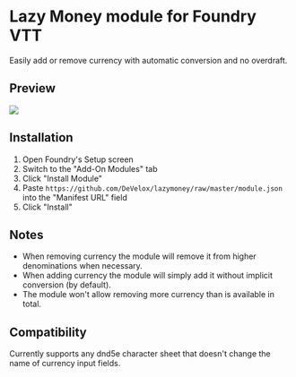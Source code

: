 # Lazy Money module for Foundry VTT
Easily add or remove currency with automatic conversion and no overdraft.
## Preview
![](https://i.imgur.com/IUml0iX.gif)
## Installation
1. Open Foundry's Setup screen
2. Switch to the "Add-On Modules" tab
3. Click "Install Module"
4. Paste `https://github.com/DeVelox/lazymoney/raw/master/module.json` into the "Manifest URL" field
5. Click "Install"
## Notes
- When removing currency the module will remove it from higher denominations when necessary.
- When adding currency the module will simply add it without implicit conversion (by default).
- The module won't allow removing more currency than is available in total.
## Compatibility
Currently supports any dnd5e character sheet that doesn't change the name of currency input fields.

